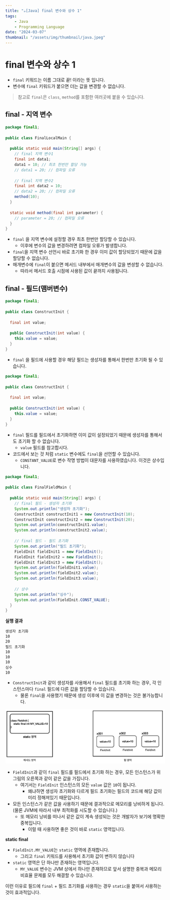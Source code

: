 ```yaml
---
title: "☕️[Java] final 변수와 상수 1"
tags:
    - Java
    - Programming Language
date: "2024-03-07"
thumbnail: "/assets/img/thumbnail/java.jpeg"
---
```


# final 변수와 상수 1

* `final` 키워드는 이름 그대로 끝! 이라는 뜻 입니다.
* 변수에 `final` 키워드가 붙으면 더는 값을 변경할 수 없습니다.

> 참고로 `final`은 `class`, `method`를 포함한 여러곳에 붙을 수 있습니다.

## final - 지역 변수
```java
package final1;

public class FinalLocalMain {

  public static void main(String[] args) {
    // final 지역 변수1
    final int data1;
    data1 = 10; // 최초 한번만 할당 가능
    // data1 = 20; // 컴파일 오류

    // final 지역 변수2
    final int data2 = 10;
    // data2 = 20; // 컴파일 오류
    method(10);
  }

  static void method(final int parameter) {
    // parameter = 20; // 컴파일 오류
  }
}
```
* `final` 을 지역 변수에 설정할 경우 최초 한번만 할당할 수 있습니다.
    * 이후에 변수의 값을 변경하려면 컴파일 오류가 발생합니다.
* `final`을 지역 변수 선언시 바로 초기화 한 경우 이미 값이 할당되었기 때문에 값을 할당할 수 없습니다.
* 매개변수에 `final`이 붙으면 메서드 내부에서 매개변수의 값을 변셩할 수 없습니다.
    * 따라서 메서드 호출 시점에 사용된 값이 끝까지 사용됩니다.

## final - 필드(맴버변수)
```java
package final1;

public class ConstructInit {

  final int value;

  public ConstructInit(int value) {
    this.value = value;
  }
}
```
* `final` 을 필드에 사용할 경우 해당 필드는 생성자를 통해서 한번만 초기화 될 수 있습니다.

```java
package final1;

public class ConstructInit {

  final int value;

  public ConstructInit(int value) {
    this.value = value;
  }
}
```
* `final` 필드를 필드에서 초기화하면 이미 값이 설정되었기 때문에 생성자를 통해서도 초기화 할 수 없습니다.
    * `value` 필드를 참고합시다.
* 코드에서 보는 것 처럼 `static` 변수에도 `final`을 선언할 수 있습니다.
    * `CONSTANT_VALUE`로 변수 작명 방법이 대문자를 사용하였습니다. 이것은 상수입니다.

```java
package final1;

public class FinalFieldMain {

  public static void main(String[] args) {
    // final 필드 - 생성자 초기화
    System.out.println("생성자 초기화");
    ConstructInit constructInit1 = new ConstructInit(10);
    ConstructInit constructInit2 = new ConstructInit(20);
    System.out.println(constructInit1.value);
    System.out.println(constructInit2.value);

    // final 필드 - 필드 초기화
    System.out.println("필드 초기화");
    FieldInit fieldInit1 = new FieldInit();
    FieldInit fieldInit2 = new FieldInit();
    FieldInit fieldInit3 = new FieldInit();
    System.out.println(fieldInit1.value);
    System.out.println(fieldInit2.value);
    System.out.println(fieldInit3.value);
    
    // 상수
    System.out.println("싱수");
    System.out.println(FieldInit.CONST_VALUE);
  }
}
```

**실행 결과**
```
생성자 초기화
10
20
필드 초기화
10
10
10
싱수
10
```

* `ConstructInit`과 같이 생성자를 사용해서 `final` 필드를 초기화 하는 경우, 각 인스턴스마다 `final` 필드에 다른 값을 할당할 수 있습니다.
    * 물론 `final`을 사용했기 때문에 생성 이후에 이 값을 변경하는 것은 불가능합니다.

<img src="https://github.com/devKobe24/images/blob/main/FieldInin-1.png?raw=true">

* `FieldInit`과 같이 `final` 필드를 필드에서 초기화 하는 경우, 모든 인스턴스가 위 그림의 오른쪽과 같이 같은 값을 가집니다.
    * 여기서는 `FieldInit` 인스턴스의 모든 `value` 값은 `10`이 됩니다.
        * 왜냐하면 생성자 초기화와 다르게 필드 초기화는 필드의 코드에 해당 값이 미리 정해져있기 때문입니다.
* 모든 인스턴스가 같은 값을 사용하기 때문에 결과적으로 메모리를 낭비하게 됩니다.(물론 JVM에 따라서 내부 최적화를 시도할 수 있습니다.)
    * 또 메모리 낭비를 떠나서 같은 값이 계속 생성되는 것은 개발자가 보기에 명확한 중복입니다.
        * 이럴 때 사용하면 좋은 것이 바로 `static` 영역입니다.

**static final**
* `FieldInit.MY_VALUE`는 `static` 영역에 존재합니다.
    * 그리고 `final` 키워드를 사용해서 초기화 값이 변하지 않습니다
* `static` 영역은 단 하나만 존재하는 영역입니다.
    * `MY_VALUE` 변수는 JVM 상에서 하나만 존재하므로 앞서 설명한 중복과 메모리 비효율 문제를 모두 해결할 수 있습니다.

이런 이유로 필드에 `final` + 필드 초기화를 사용하는 경우 `static`을 붙여서 사용하는 것이 효과적입니다.
